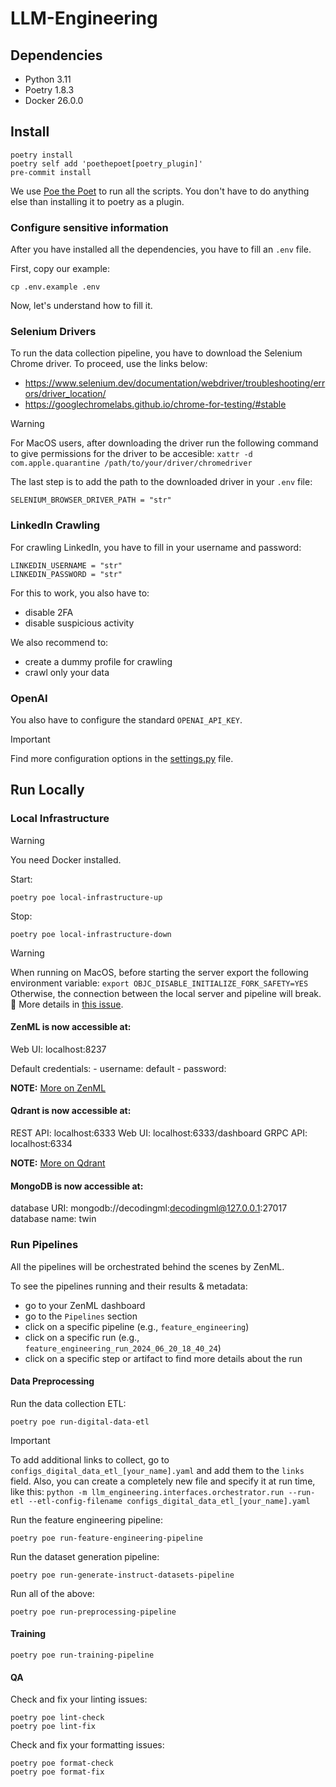 # LLM-Engineering

## Dependencies

- Python 3.11
- Poetry 1.8.3
- Docker 26.0.0

## Install

```shell
poetry install
poetry self add 'poethepoet[poetry_plugin]'
pre-commit install
```

We use [Poe the Poet](https://poethepoet.natn.io/index.html) to run all the scripts. You don't have to do anything else than installing it to poetry as a plugin.

### Configure sensitive information
After you have installed all the dependencies, you have to fill an `.env` file.

First, copy our example:
```shell
cp .env.example .env
```

Now, let's understand how to fill it.

### Selenium Drivers

To run the data collection pipeline, you have to download the Selenium Chrome driver. To proceed, use the links below:
* https://www.selenium.dev/documentation/webdriver/troubleshooting/errors/driver_location/
* https://googlechromelabs.github.io/chrome-for-testing/#stable

> [!WARNING]
> For MacOS users, after downloading the driver run the following command to give permissions for the driver to be accesible: `xattr -d com.apple.quarantine /path/to/your/driver/chromedriver`

The last step is to add the path to the downloaded driver in your `.env` file:
```
SELENIUM_BROWSER_DRIVER_PATH = "str"
```

### LinkedIn Crawling

For crawling LinkedIn, you have to fill in your username and password:
```shell
LINKEDIN_USERNAME = "str"
LINKEDIN_PASSWORD = "str"
```

For this to work, you also have to:
- disable 2FA
- disable suspicious activity

We also recommend to:
- create a dummy profile for crawling
- crawl only your data

### OpenAI

You also have to configure the standard `OPENAI_API_KEY`.


> [!IMPORTANT]
> Find more configuration options in the [settings.py](https://github.com/PacktPublishing/LLM-Engineering/blob/main/llm_engineering/settings.py) file.


## Run Locally 

### Local Infrastructure

> [!WARNING]
> You need Docker installed.

Start:
```shell
poetry poe local-infrastructure-up
```

Stop:
```shell
poetry poe local-infrastructure-down
```

> [!WARNING]  
> When running on MacOS, before starting the server export the following environment variable:
> `export OBJC_DISABLE_INITIALIZE_FORK_SAFETY=YES`
> Otherwise, the connection between the local server and pipeline will break. 🔗 More details in [this issue](https://github.com/zenml-io/zenml/issues/2369).

#### ZenML is now accessible at:

Web UI: localhost:8237

Default credentials:
    - username: default
    - password: 

**NOTE:** [More on ZenML](https://docs.zenml.io/)

#### Qdrant is now accessible at:

REST API: localhost:6333
Web UI: localhost:6333/dashboard
GRPC API: localhost:6334

**NOTE:** [More on Qdrant](https://qdrant.tech/documentation/quick-start/)

#### MongoDB is now accessible at:

database URI: mongodb://decodingml:decodingml@127.0.0.1:27017
database name: twin

### Run Pipelines

All the pipelines will be orchestrated behind the scenes by ZenML.

To see the pipelines running and their results & metadata:
- go to your ZenML dashboard
- go to the `Pipelines` section
- click on a specific pipeline (e.g., `feature_engineering`)
- click on a specific run (e.g., `feature_engineering_run_2024_06_20_18_40_24`)
- click on a specific step or artifact to find more details about the run

#### Data Preprocessing

Run the data collection ETL:
```shell
poetry poe run-digital-data-etl
```

> [!IMPORTANT]
> To add additional links to collect, go to `configs_digital_data_etl_[your_name].yaml` and add them to the `links` field. Also, you can create a completely new file and specify it at run time, like this: `python -m llm_engineering.interfaces.orchestrator.run --run-etl --etl-config-filename configs_digital_data_etl_[your_name].yaml`

Run the feature engineering pipeline:
```shell
poetry poe run-feature-engineering-pipeline
```

Run the dataset generation pipeline:
```shell
poetry poe run-generate-instruct-datasets-pipeline
```

Run all of the above:
```shell
poetry poe run-preprocessing-pipeline
```

#### Training

```shell
poetry poe run-training-pipeline
```

#### QA

Check and fix your linting issues:
```shell
poetry poe lint-check
poetry poe lint-fix
```

Check and fix your formatting issues:
```shell
poetry poe format-check
poetry poe format-fix
```
